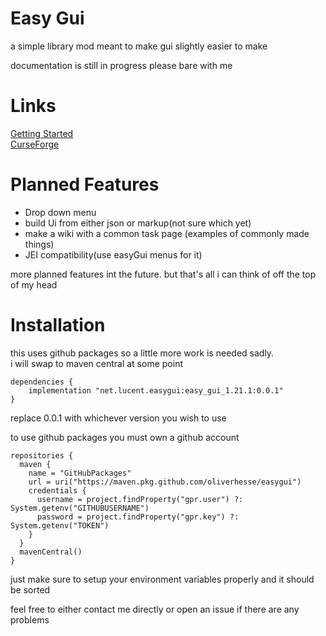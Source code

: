 
Easy Gui
=======

a simple library mod meant to make gui slightly easier to make

documentation is still in progress please bare with me

Links
=
[Getting Started](https://github.com/OliverHesse/EasyGui/wiki)<br>
[CurseForge](https://www.curseforge.com/minecraft/mc-mods/easygui)

Planned Features
=
- Drop down menu
- build Ui from either json or markup(not sure which yet)
- make a wiki with a common task page (examples of commonly made things)
- JEI compatibility(use easyGui menus for it)

more planned features int the future. but that's all i can think of off the top of my head

Installation
=
this uses github packages so a little more work is needed sadly.<br>
i will swap to maven central at some point

```
dependencies {
    implementation "net.lucent.easygui:easy_gui_1.21.1:0.0.1"
}
```
replace 0.0.1 with whichever version you wish to use

to use github packages you must own a github account
```
repositories {
  maven {
    name = "GitHubPackages"
    url = uri("https://maven.pkg.github.com/oliverhesse/easygui")
    credentials {
      username = project.findProperty("gpr.user") ?: System.getenv("GITHUBUSERNAME")
      password = project.findProperty("gpr.key") ?: System.getenv("TOKEN")
    } 
  }
  mavenCentral()
}
```

just make sure to setup your environment variables properly and it should be sorted


feel free to either contact me directly or open an issue if there are any problems
